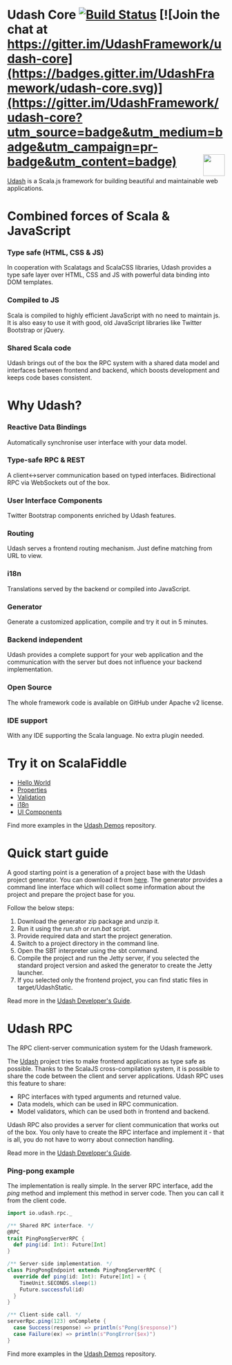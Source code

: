 # Udash Core [![Build Status](https://travis-ci.org/UdashFramework/udash-core.svg?branch=master)](https://travis-ci.org/UdashFramework/udash-core) [![Join the chat at https://gitter.im/UdashFramework/udash-core](https://badges.gitter.im/UdashFramework/udash-core.svg)](https://gitter.im/UdashFramework/udash-core?utm_source=badge&utm_medium=badge&utm_campaign=pr-badge&utm_content=badge) [<img align="right" height="50px" src="https://encrypted-tbn2.gstatic.com/images?q=tbn:ANd9GcSoiMy6rnzARUEdR0OjHmPGxTeiAMLBFlUYwIB9baWYWmuUwTbo">](http://www.avsystem.com/)

[Udash](http://udash.io/) is a Scala.js framework for building beautiful and maintainable web applications.

# Combined forces of Scala & JavaScript

### Type safe (HTML, CSS & JS)
In cooperation with Scalatags and ScalaCSS libraries, Udash provides a type safe layer over HTML, CSS and JS with powerful data binding into DOM templates.

### Compiled to JS
Scala is compiled to highly efficient JavaScript with no need to maintain js. It is also easy to use it with good, old JavaScript libraries like Twitter Bootstrap or jQuery.

### Shared Scala code
Udash brings out of the box the RPC system with a shared data model and interfaces between frontend and backend, which boosts development and keeps code bases consistent.

# Why Udash?

### Reactive Data Bindings
Automatically synchronise user interface with your data model.

### Type-safe RPC & REST
A client↔server communication based on typed interfaces. Bidirectional RPC via WebSockets out of the box.

### User Interface Components
Twitter Bootstrap components enriched by Udash features.

### Routing
Udash serves a frontend routing mechanism. Just define matching from URL to view.

### i18n
Translations served by the backend or compiled into JavaScript.

### Generator 
Generate a customized application, compile and try it out in 5 minutes.

### Backend independent
Udash provides a complete support for your web application and the communication with the server but does not influence your backend implementation.

### Open Source
The whole framework code is available on GitHub under Apache v2 license.

### IDE support
With any IDE supporting the Scala language. No extra plugin needed.

# Try it on ScalaFiddle

* [Hello World](https://scalafiddle.io/sf/z8zY6cP/0)
* [Properties](https://scalafiddle.io/sf/OZe6XBJ/2)
* [Validation](https://scalafiddle.io/sf/Yiz0JO2/0)
* [i18n](https://scalafiddle.io/sf/ll4AVYz/0)
* [UI Components](https://scalafiddle.io/sf/13Wn0gZ/0)

Find more examples in the [Udash Demos](https://github.com/UdashFramework/udash-demos) repository.

# Quick start guide

A good starting point is a generation of a project base with the Udash project generator. You can download it from [here](https://github.com/UdashFramework/udash-generator/releases). The generator provides a command line interface which will collect some information about the project and prepare the project base for you.

Follow the below steps:

1. Download the generator zip package and unzip it.
2. Run it using the *run.sh* or *run.bat* script.
3. Provide required data and start the project generation.
4. Switch to a project directory in the command line. 
5. Open the SBT interpreter using the sbt command.
6. Compile the project and run the Jetty server, if you selected the standard project version and asked the generator to create the Jetty launcher.
7. If you selected only the frontend project, you can find static files in target/UdashStatic.

Read more in the [Udash Developer's Guide](http://guide.udash.io/).

# Udash RPC

The RPC client-server communication system for the Udash framework.

The [Udash](http://udash.io/) project tries to make frontend applications as type safe as possible. Thanks to the ScalaJS cross-compilation system, it is possible to share the code between the client and server applications. Udash RPC uses this feature to share:
* RPC interfaces with typed arguments and returned value.
* Data models, which can be used in RPC communication.
* Model validators, which can be used both in frontend and backend.

Udash RPC also provides a server for client communication that works out of the box. You only have to create the RPC interface and implement it - that is all, you do not have to worry about connection handling.

Read more in the [Udash Developer's Guide](http://guide.udash.io/#/rpc).

### Ping-pong example

The implementation is really simple. In the server RPC interface, add the *ping* method and implement this method in server code. Then you can call it from the client code.

```scala
import io.udash.rpc._

/** Shared RPC interface. */
@RPC
trait PingPongServerRPC {
  def ping(id: Int): Future[Int]
}

/** Server-side implementation. */
class PingPongEndpoint extends PingPongServerRPC {
  override def ping(id: Int): Future[Int] = {
    TimeUnit.SECONDS.sleep(1)
    Future.successful(id)
  }
}

/** Client-side call. */
serverRpc.ping(123) onComplete {
  case Success(response) => println(s"Pong($response)")
  case Failure(ex) => println(s"PongError($ex)")
}
```

Find more examples in the [Udash Demos](https://github.com/UdashFramework/udash-demos) repository.
